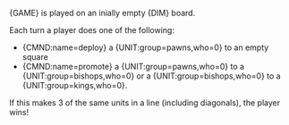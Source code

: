 {GAME} is played on an inially empty {DIM} board.

Each turn a player does one of the following:

- {CMND:name=deploy} a {UNIT:group=pawns,who=0} to an empty square
- {CMND:name=promote} a {UNIT:group=pawns,who=0} to a {UNIT:group=bishops,who=0} or a {UNIT:group=bishops,who=0} to a {UNIT:group=kings,who=0}.

If this makes 3 of the same units in a line (including diagonals), the player wins!
